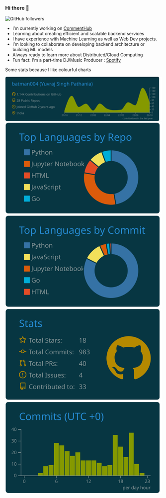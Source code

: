 ### Hi there 👋

![GitHub followers](https://img.shields.io/github/followers/batman004?style=social) 
- I’m currently working on [CommentHub](https://github.com/batman004/CommentHub)
- Learning about creating efficient and scalable backend services 
- I have experience with Machine Learning as well as Web Dev projects.
- I’m looking to collaborate on developing backend architecture or building ML models
- Always ready to learn more about Distributed/Cloud Computing 
- Fun fact: I'm a part-time DJ/Music Producer : [Spotify](https://open.spotify.com/artist/5heeZ3Y9a70C5zKScFN1y4?si=iq9VZ6CETT6IqkBVUcbK2g)

Some stats because I like colourful charts 

[![](https://raw.githubusercontent.com/batman004/batman004/master/profile-summary-card-output/solarized_dark/0-profile-details.svg)](https://github.com/vn7n24fzkq/github-profile-summary-cards)
[![](https://raw.githubusercontent.com/batman004/batman004/master/profile-summary-card-output/solarized_dark/1-repos-per-language.svg)](https://github.com/vn7n24fzkq/github-profile-summary-cards) [![](https://raw.githubusercontent.com/batman004/batman004/master/profile-summary-card-output/solarized_dark/2-most-commit-language.svg)](https://github.com/vn7n24fzkq/github-profile-summary-cards)
[![](https://raw.githubusercontent.com/batman004/batman004/master/profile-summary-card-output/solarized_dark/3-stats.svg)](https://github.com/vn7n24fzkq/github-profile-summary-cards) [![](https://raw.githubusercontent.com/batman004/batman004/master/profile-summary-card-output/solarized_dark/4-productive-time.svg)](https://github.com/vn7n24fzkq/github-profile-summary-cards)
